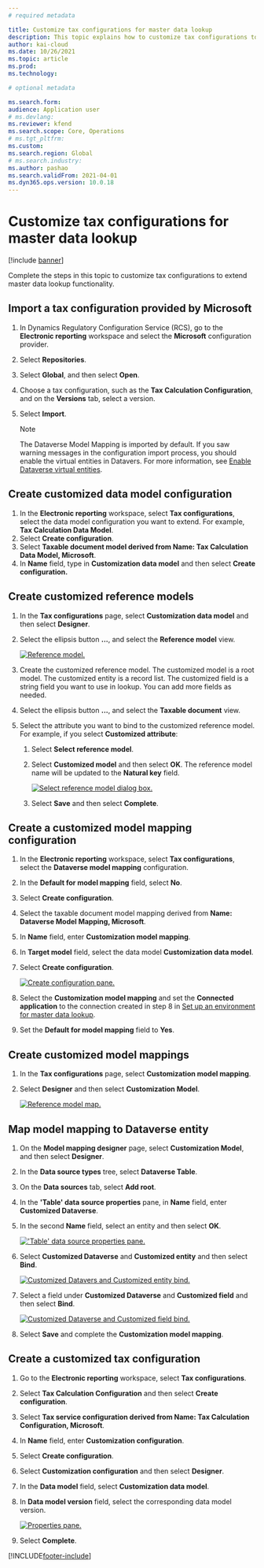 ```yaml
---
# required metadata

title: Customize tax configurations for master data lookup
description: This topic explains how to customize tax configurations to extend master data lookup functionality.
author: kai-cloud
ms.date: 10/26/2021
ms.topic: article
ms.prod: 
ms.technology: 

# optional metadata

ms.search.form:
audience: Application user
# ms.devlang: 
ms.reviewer: kfend
ms.search.scope: Core, Operations
# ms.tgt_pltfrm: 
ms.custom: 
ms.search.region: Global
# ms.search.industry: 
ms.author: pashao
ms.search.validFrom: 2021-04-01
ms.dyn365.ops.version: 10.0.18
---
```


# Customize tax configurations for master data lookup

[!include [banner](../includes/banner.md)]

Complete the steps in this topic to customize tax configurations to extend master data lookup functionality.

## Import a tax configuration provided by Microsoft

1. In Dynamics Regulatory Configuration Service (RCS), go to the **Electronic reporting** workspace and select the **Microsoft** configuration provider. 
2. Select **Repositories**.
3. Select **Global**, and then select **Open**. 
4. Choose a tax configuration, such as the **Tax Calculation Configuration**, and on the **Versions** tab, select a version. 
5. Select **Import**. 

   > [!NOTE]
   > The Dataverse Model Mapping is imported by default. If you saw warning messages in the configuration import process, you should enable the virtual entities in Datavers. For more information, see [Enable Dataverse virtual entities](../../fin-ops-core/dev-itpro/power-platform/enable-virtual-entities.md). 

## Create customized data model configuration

1. In the **Electronic reporting** workspace, select **Tax configurations**, select the data model configuration you want to extend. For example, **Tax Calculation Data Model**. 
2. Select **Create configuration**. 
3. Select **Taxable document model derived from Name: Tax Calculation Data Model, Microsoft**. 
4. In **Name** field, type in **Customization data model** and then select **Create configuration.** 

## Create customized reference models

1. In the **Tax configurations** page, select **Customization data model** and then select **Designer**.
2. Select the ellipsis button **...**, and select the **Reference model** view.

      [![Reference model.](./media/pic2.png)](./media/pic2.png)

3. Create the customized reference model. The customized model is a root model. The customized entity is a record list. The customized field is a string field you want to use in lookup. You can add more fields as needed.
4. Select the ellipsis button **...**, and select the **Taxable document** view.
5. Select the attribute you want to bind to the customized reference model. For example, if you select **Customized attribute**:

      1. Select **Select reference model**.
      2. Select **Customized model** and then select **OK**. The reference model name will be updated to the **Natural key** field.

         [![Select reference model dialog box.](./media/pic5.png)](./media/pic5.png)

      3. Select **Save** and then select **Complete**.

## Create a customized model mapping configuration

   1. In the **Electronic reporting** workspace, select **Tax configurations**, select the **Dataverse model mapping** configuration.
   2. In the **Default for model mapping** field, select **No**. 
   3. Select **Create configuration**. 
   4. Select the taxable document model mapping derived from **Name: Dataverse Model Mapping, Microsoft**. 
   5. In **Name** field, enter **Customization model mapping**. 
   6. In **Target model** field, select the data model **Customization data model**. 
   7. Select **Create configuration**.

      [![Create configuration pane.](./media/pic6.png)](./media/pic6.png)

   8. Select the **Customization model mapping** and set the **Connected application** to the connection created in step 8 in [Set up an environment for master data lookup](tax-service-set-up-environment-master-data-lookup.md).
   9. Set the **Default for model mapping** field to **Yes**.

## Create customized model mappings

1. In the **Tax configurations** page, select **Customization model mapping**. 
2. Select **Designer** and then select **Customization Model**.

   [![Reference model map.](./media/pic8.png)](./media/pic8.png)

## Map model mapping to Dataverse entity

1. On the **Model mapping designer** page, select **Customization Model**, and then select **Designer**.
2. In the **Data source types** tree, select **Dataverse Table**.
3. On the **Data sources** tab, select **Add root**.
4. In the **'Table' data source properties** pane, in **Name** field, enter **Customized Dataverse**.
5. In the second **Name** field, select an entity and then select **OK**.

   [!['Table' data source properties pane.](./media/pic9.png)](./media/pic9.png)

6. Select **Customized Dataverse** and **Customized entity** and then select **Bind**.

   [![Customized Datavers and Customized entity bind.](./media/pic10.png)](./media/pic10.png)

7. Select a field under **Customized Dataverse** and **Customized field** and then select **Bind**.

   [![Customized Dataverse and Customized field bind.](./media/pic11.png)](./media/pic11.png)

8. Select **Save** and complete the **Customization model mapping**.

## Create a customized tax configuration

   1. Go to the **Electronic reporting** workspace, select **Tax configurations**.
   2. Select **Tax Calculation Configuration** and then select **Create configuration**.
   3. Select **Tax service configuration derived from Name: Tax Calculation Configuration, Microsoft**.
   4. In **Name** field, enter **Customization configuration**.
   5. Select **Create configuration**.
   6. Select **Customization configuration** and then select **Designer**.
   7. In the **Data model** field, select **Customization data model**.
   8. In **Data model version** field, select the corresponding data model version.

      [![Properties pane.](./media/pic13.png)](./media/pic13.png)

   9. Select **Complete**.

[!INCLUDE[footer-include](../../includes/footer-banner.md)]
